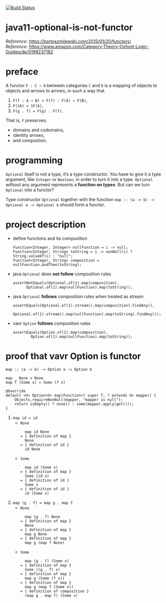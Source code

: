 [![Build Status](https://travis-ci.com/mtumilowicz/java11-optional-is-not-functor.svg?branch=master)](https://travis-ci.com/mtumilowicz/java11-optional-is-not-functor)

# java11-optional-is-not-functor
_Reference_: https://bartoszmilewski.com/2015/01/20/functors/  
_Reference_: https://www.amazon.com/Category-Theory-Oxford-Logic-Guides/dp/0199237182

# preface
A functor `F : C → D`
between categories `C` and `D` is a mapping of objects to 
objects and arrows to arrows, in such a way that
1. `F(f : A → B) = F(f) : F(A) → F(B)`,
1. `F(1A) = 1F(A)`,
1. `F(g . f) = F(g) . F(f)`.

That is, `F` preserves:
* domains and codomains, 
* identity arrows, 
* and compostion.

# programming
`Optional` itself is not a type, it’s a type constructor. 
You have to give it a type argument, like `Integer` or `Boolean`, 
in order to turn it into a type. `Optional` without any 
argument represents a **function on types**. But can we 
turn `Optional` into a functor?

Type constructor `Optional` together with the function 
`map :: (a -> b) -> Optional a -> Optional b` should 
form a functor.

# project description
* define functions and its composition
    ```
    Function<Integer, Integer> nullFunction = i -> null;
    Function<Integer, String> toString = i -> nonNull(i) ? String.valueOf(i) : "null";
    Function<Integer, String> composition = nullFunction.andThen(toString);
    ```
* java `Optional` does **not follow** composition rules
    ```
    assertNotEquals(Optional.of(1).map(composition), 
          Optional.of(1).map(nullFunction).map(toString));
    ```
* java `Optional` **follows** composition rules when treated
as stream
    ```
    assertEquals(Optional.of(1).stream().map(composition).findAny(), 
            Optional.of(1).stream().map(nullFunction).map(toString).findAny());
    ```
* vavr `Option` **follows** composition rules
    ```
    assertEquals(Option.of(1).map(composition), 
            Option.of(1).map(nullFunction).map(toString));
    ```
    
# proof that vavr Option is functor
```
map :: (a -> b) -> Option a -> Option b

map _ None = None
map f (Some x) = Some (f x)

@Override
default <U> Option<U> map(Function<? super T, ? extends U> mapper) {
    Objects.requireNonNull(mapper, "mapper is null");
    return isEmpty() ? none() : some(mapper.apply(get()));
}
```

1. `map id = id`
    * `None`
        ```
          map id None 
        = { definition of map }
          None 
        = { definition of id }
          id None
        ```
    * `Some`
        ```
          map id (Some x) 
        = { definition of map }
          Some (id x) 
        = { definition of id }
          Some x
        = { definition of id }
          id (Some x)
        ```
1. `map (g . f) = map g . map f`
    * `None`
        ```
          map (g . f) None 
        = { definition of map }
          None 
        = { definition of map }
          map g None
        = { definition of map }
          map g (map f None)
        ```
    * `Some`
        ```
          map (g . f) (Some x)
        = { definition of map }
          Some ((g . f) x)
        = { definition of map }
          map g (Some (f x))
        = { definition of map }
          map g (map f (Some x))
        = { definition of composition }
          (map g . map f) (Some x)
        ```